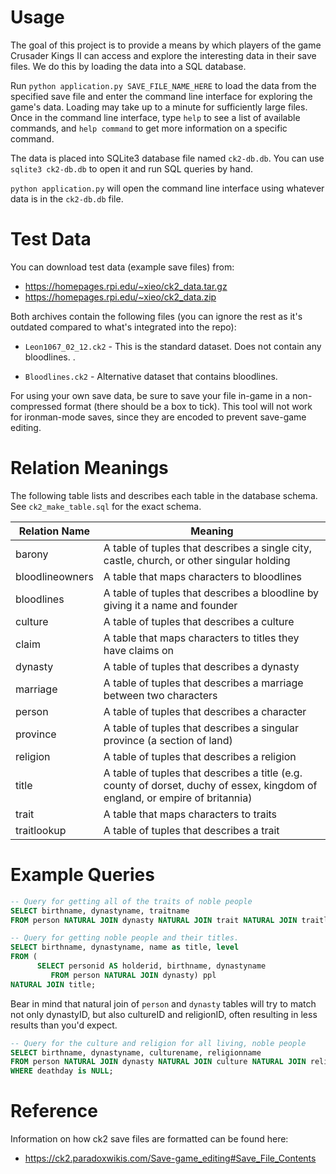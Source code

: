 # Usage

The goal of this project is to provide a means by which players of the game Crusader Kings II can
access and explore the interesting data in their save files. We do this by loading the data into a SQL database.

Run `python application.py SAVE_FILE_NAME_HERE` to load the data from the specified save file
and enter the command line interface for exploring the game's data.
Loading may take up to a minute for sufficiently large files.
Once in the command line interface, type `help` to see a list of available commands,
and `help command` to get more information on a specific command.

The data is placed into SQLite3 database file named `ck2-db.db`.
You can use `sqlite3 ck2-db.db` to open it and run SQL queries by hand.

`python application.py` will open the command line interface using whatever data is in the `ck2-db.db` file.


# Test Data

You can download test data (example save files) from:
- https://homepages.rpi.edu/~xieo/ck2_data.tar.gz
- https://homepages.rpi.edu/~xieo/ck2_data.zip

Both archives contain the following files (you can ignore the rest as it's outdated compared to what's integrated into the repo):

- `Leon1067_02_12.ck2` - This is the standard dataset. Does not contain any bloodlines. .

- `Bloodlines.ck2` - Alternative dataset that contains bloodlines. 

For using your own save data, be sure to save your file in-game in a non-compressed format (there should be a box to tick).
This tool will not work for ironman-mode saves, since they are encoded to prevent save-game editing.

# Relation Meanings

The following table lists and describes each table in the database schema.
See `ck2_make_table.sql` for the exact schema.

| Relation Name             | Meaning |
| ------------------------- | ------- |
| barony                    | A table of tuples that describes a single city, castle, church, or other singular holding |
| bloodlineowners           | A table that maps characters to bloodlines |
| bloodlines                | A table of tuples that describes a bloodline by giving it a name and founder |
| culture                   | A table of tuples that describes a culture |
| claim                     | A table that maps characters to titles they have claims on |
| dynasty                   | A table of tuples that describes a dynasty |
| marriage                  | A table of tuples that describes a marriage between two characters   |
| person                    | A table of tuples that describes a character |
| province                  | A table of tuples that describes a singular province (a section of land) |
| religion                  | A table of tuples that describes a religion |
| title                     | A table of tuples that describes a title (e.g. county of dorset, duchy of essex, kingdom of england, or empire of britannia) |
| trait                     | A table that maps characters to traits |
| traitlookup               | A table of tuples that describes a trait |


# Example Queries

```sql
-- Query for getting all of the traits of noble people
SELECT birthname, dynastyname, traitname 
FROM person NATURAL JOIN dynasty NATURAL JOIN trait NATURAL JOIN traitlookup;
```

```sql
-- Query for getting noble people and their titles.
SELECT birthname, dynastyname, name as title, level
FROM (
      SELECT personid AS holderid, birthname, dynastyname 
         FROM person NATURAL JOIN dynasty) ppl 
NATURAL JOIN title;
```
Bear in mind that natural join of `person` and `dynasty` tables will try to match not only dynastyID, but also cultureID and religionID, often resulting in less results than you'd expect.

```sql
-- Query for the culture and religion for all living, noble people
SELECT birthname, dynastyname, culturename, religionname
FROM person NATURAL JOIN dynasty NATURAL JOIN culture NATURAL JOIN religion
WHERE deathday is NULL;
```

# Reference

Information on how ck2 save files are formatted can be found here:
 - https://ck2.paradoxwikis.com/Save-game_editing#Save_File_Contents
